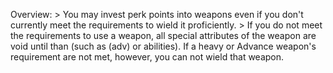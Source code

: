 Overview:
	> You may invest perk points into weapons even if you don't currently meet the requirements to wield it proficiently.
	> If you do not meet the requirements to use a weapon, all special attributes of the weapon are void until than (such as (adv) or abilities). If a heavy or Advance weapon's requirement are not met, however, you can not wield that weapon.
